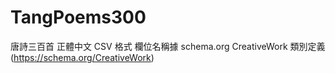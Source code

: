 # TangPoems300

唐詩三百首
正體中文
CSV 格式
欄位名稱據 schema.org CreativeWork 類別定義 (https://schema.org/CreativeWork)
